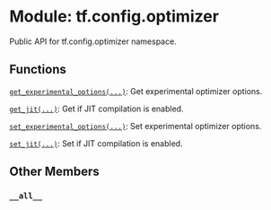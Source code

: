 <div itemscope itemtype="http://developers.google.com/ReferenceObject">
<meta itemprop="name" content="tf.config.optimizer" />
<meta itemprop="path" content="Stable" />
<meta itemprop="property" content="__all__"/>
</div>

# Module: tf.config.optimizer

Public API for tf.config.optimizer namespace.

## Functions

[`get_experimental_options(...)`](../../tf/config/optimizer/get_experimental_options.md): Get experimental optimizer options.

[`get_jit(...)`](../../tf/config/optimizer/get_jit.md): Get if JIT compilation is enabled.

[`set_experimental_options(...)`](../../tf/config/optimizer/set_experimental_options.md): Set experimental optimizer options.

[`set_jit(...)`](../../tf/config/optimizer/set_jit.md): Set if JIT compilation is enabled.

## Other Members

<h3 id="__all__"><code>__all__</code></h3>

